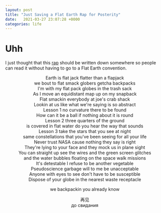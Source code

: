 ```yaml
---
layout: post
title: "Just Saving a Flat Earth Rap for Posterity"
date:   2021-03-27 23:07:28 +0000
categories: life
---
```


# Uhh

I just thought that this [rap](https://www.youtube.com/watch?v=H110vCGvTmM&t=172s) should be written down somewhere so people can read it without having to go to a Flat Earth convention.

<center>
Earth is flat jack flatter than a flapjack<br>
we bout to flat smack globers getcha backpacks<br>
I'm with my flat pack globes in the trash sack<br>
As I move an equidistant map up on my snapback<br>
Flat smackin everybody at joe's crab shack<br>
Lookin at us like what we're saying is so abstract<br>
Lesson 1 no curvature there to be found<br>
How can it be a ball if nothing about it is round<br>
Lesson 2 three quarters of the ground <br>
is covered in flat water do you hear the way that sounds<br>
Lesson 3 take the stars that you see at night<br>
same constellations that you've been seeing for all your life<br>
Never trust NASA cause nothing they say is right<br>
They're lying to your face and they mock us in plane sight<br>
You can straight up see the wires and the green screen glitches<br>
and the water bubbles floating on the space walk missions<br>
It's detestable I refuse to be another vegetable<br>
Pseudoscience garbage will to me be unacceptable<br>
Anyone with eyes to see don't have to be susceptible<br>
Dispose of your globe in the nearest waste receptacle<br>

we backpackin you already know<br>

再见<br>
до свидания
</center>
